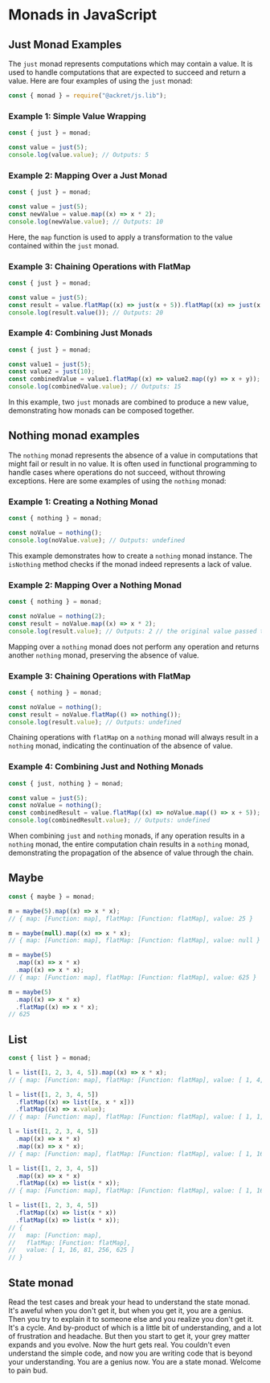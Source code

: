 # Monads in JavaScript

## Just Monad Examples

The `just` monad represents computations which may contain a value. It is used to handle computations that are expected to succeed and return a value. Here are four examples of using the `just` monad:

```javascript
const { monad } = require("@ackret/js.lib");
```

### Example 1: Simple Value Wrapping

```javascript
const { just } = monad;

const value = just(5);
console.log(value.value); // Outputs: 5
```

### Example 2: Mapping Over a Just Monad

```javascript
const { just } = monad;

const value = just(5);
const newValue = value.map((x) => x * 2);
console.log(newValue.value); // Outputs: 10
```

Here, the `map` function is used to apply a transformation to the value contained within the `just` monad.

### Example 3: Chaining Operations with FlatMap

```javascript
const { just } = monad;

const value = just(5);
const result = value.flatMap((x) => just(x + 5)).flatMap((x) => just(x * 2));
console.log(result.value()); // Outputs: 20
```

### Example 4: Combining Just Monads

```javascript
const { just } = monad;

const value1 = just(5);
const value2 = just(10);
const combinedValue = value1.flatMap((x) => value2.map((y) => x + y));
console.log(combinedValue.value); // Outputs: 15
```

In this example, two `just` monads are combined to produce a new value, demonstrating how monads can be composed together.

## Nothing monad examples

The `nothing` monad represents the absence of a value in computations that might fail or result in no value. It is often used in functional programming to handle cases where operations do not succeed, without throwing exceptions. Here are some examples of using the `nothing` monad:

### Example 1: Creating a Nothing Monad

```javascript
const { nothing } = monad;

const noValue = nothing();
console.log(noValue.value); // Outputs: undefined
```

This example demonstrates how to create a `nothing` monad instance. The `isNothing` method checks if the monad indeed represents a lack of value.

### Example 2: Mapping Over a Nothing Monad

```javascript
const { nothing } = monad;

const noValue = nothing(2);
const result = noValue.map((x) => x * 2);
console.log(result.value); // Outputs: 2 // the original value passed to nothing.
```

Mapping over a `nothing` monad does not perform any operation and returns another `nothing` monad, preserving the absence of value.

### Example 3: Chaining Operations with FlatMap

```javascript
const { nothing } = monad;

const noValue = nothing();
const result = noValue.flatMap(() => nothing());
console.log(result.value); // Outputs: undefined
```

Chaining operations with `flatMap` on a `nothing` monad will always result in a `nothing` monad, indicating the continuation of the absence of value.

### Example 4: Combining Just and Nothing Monads

```javascript
const { just, nothing } = monad;

const value = just(5);
const noValue = nothing();
const combinedResult = value.flatMap((x) => noValue.map(() => x + 5));
console.log(combinedResult.value); // Outputs: undefined
```

When combining `just` and `nothing` monads, if any operation results in a `nothing` monad, the entire computation chain results in a `nothing` monad, demonstrating the propagation of the absence of value through the chain.

## Maybe

```javascript
const { maybe } = monad;

m = maybe(5).map((x) => x * x);
// { map: [Function: map], flatMap: [Function: flatMap], value: 25 }

m = maybe(null).map((x) => x * x);
// { map: [Function: map], flatMap: [Function: flatMap], value: null }

m = maybe(5)
  .map((x) => x * x)
  .map((x) => x * x);
// { map: [Function: map], flatMap: [Function: flatMap], value: 625 }

m = maybe(5)
  .map((x) => x * x)
  .flatMap((x) => x * x);
// 625
```

## List

```javascript
const { list } = monad;

l = list([1, 2, 3, 4, 5]).map((x) => x * x);
// { map: [Function: map], flatMap: [Function: flatMap], value: [ 1, 4, 9, 16, 25 ] }

l = list([1, 2, 3, 4, 5])
  .flatMap((x) => list([x, x * x]))
  .flatMap((x) => x.value);
// { map: [Function: map], flatMap: [Function: flatMap], value: [ 1, 1, 2, 4, 3, 9, 4, 16, 5, 25 ] }

l = list([1, 2, 3, 4, 5])
  .map((x) => x * x)
  .map((x) => x * x);
// { map: [Function: map], flatMap: [Function: flatMap], value: [ 1, 16, 81, 256, 625 ] }

l = list([1, 2, 3, 4, 5])
  .map((x) => x * x)
  .flatMap((x) => list(x * x));
// { map: [Function: map], flatMap: [Function: flatMap], value: [ 1, 16, 81, 256, 625 ] }

l = list([1, 2, 3, 4, 5])
  .flatMap((x) => list(x * x))
  .flatMap((x) => list(x * x));
// {
//   map: [Function: map],
//   flatMap: [Function: flatMap],
//   value: [ 1, 16, 81, 256, 625 ]
// }
```

## State monad

Read the test cases and break your head to understand the state monad. It's aweful when you don't get it, but when you get it, you are a genius. Then you try to explain it to someone else and you realize you don't get it. It's a cycle. And by-product of which is a little bit of understanding, and a lot of frustration and headache. But then you start to get it, your grey matter expands and you evolve. Now the hurt gets real. You couldn't even understand the simple code, and now you are writing code that is beyond your understanding. You are a genius now. You are a state monad. Welcome to pain bud.
